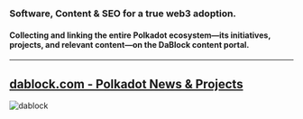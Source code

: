 ### Software, Content & SEO for a true web3 adoption.

#### Collecting and linking the entire Polkadot ecosystem—its initiatives, projects, and relevant content—on the DaBlock content portal.
---
[dablock.com - Polkadot News & Projects](https://dablock.com/)
---
![dablock](https://pbs.twimg.com/profile_banners/1208952193/1712962528/1500x500)
